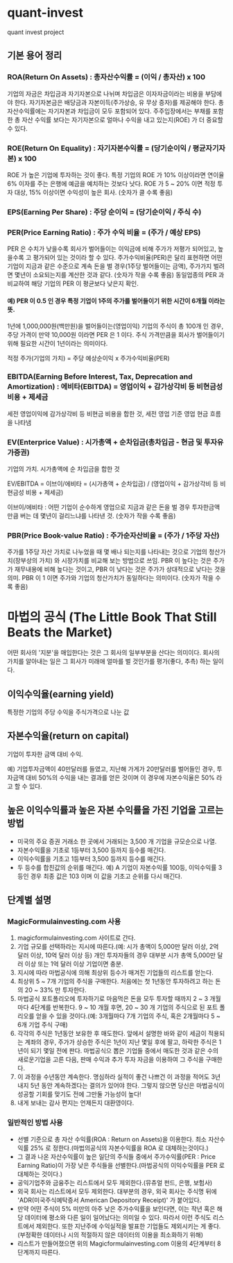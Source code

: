 # quant-invest
quant invest project

## 기본 용어 정리

### ROA(Return On Assets) : 총자산수익률 = (이익 / 총자산) x 100
 기업의 자금은 차입금과 자기자본으로 나뉘며 차입금은 이자자금이라는 비용을 부담에야 한다. 자기자본금은 배당금과 자본이득(주가상승, 유 무상 증자)를 제공해야 한다.
 총자산수익률에는 자기자본과 차입금이 모두 포함되어 있다. 주주입장에서는 부채를 포함한 총 자산 수익률 보다는 자기자본으로 얼마나 수익을 내고 있는지(ROE) 가 더 중요할 수 있다.

### ROE(Return On Equality) : 자기자본수익률 = (당기순이익 / 평균자기자본) x 100
 ROE 가 높은 기업에 투자하는 것이 좋다. 특정 기업의 ROE 가 10% 이상이라면 연이율 6% 이자를 주는 은행에 예금을 예치하는 것보다 낫다.
 ROE 가 5 ~ 20% 이면 적정 투자 대상, 15% 이상이면 수익성이 높은 회사. (숫자가 클 수록 좋음)

### EPS(Earning Per Share) : 주당 순이익 = (당기순이익 / 주식 수)

### PER(Price Earning Ratio) : 주가 수익 비율 = (주가 / 예상 EPS)
 PER 은 수치가 낮을수록 회사가 벌어들이는 이익금에 비해 주가가 저평가 되어있고, 높을수록 고 평가되어 있는 것이라 할 수 있다.
 주가수익비율(PER)은 달리 표현하면 어떤 기업이 지금과 같은 수준으로 계속 돈을 벌 경우(1주당 벌어들이는 금액), 주가가지 벌려면 몇년이 소요되는지를 계산한 것과 같다. (숫자가 작을 수록 좋음)
동일업종의 PER 과 비교하여 해당 기업의 PER 이 평균보다 낮은지 확인.

#### 예) PER 이 0.5 인 경우 특정 기업이 1주의 주가를 벌어들이기 위한 시간이 6개월 이라는 뜻.
 1년에 1,000,000원(백만원)을 벌어들이는(영업이익) 기업의 주식이 총 100개 인 경우, 주당 가격이 만약 10,000원 이라면 PER 은 1 이다.
 주식 가격만큼을 회사가 벌어들이기 위해 필요한 시간이 1년이라는 의미이다.

 적정 주가(기업의 가치) = 주당 예상순이익 x 주가수익비율(PER)

### EBITDA(Earning Before Interest, Tax, Deprecation and Amortization) : 에비타(EBITDA) = 영업이익 + 감가상각비 등 비현금성 비용 + 제세금
 세전 영업이익에 감가상각비 등 비현금 비용을 합한 것, 세전 영업 기준 영업 현금 흐름을 나타냄

### EV(Enterprice Value) : 시가총액 + 순차입금(총차입금 - 현금 및 투자유가증권)
 기업의 가치. 시가총액에 순 차입금을 합한 것

 EV/EBITDA = 이브이/에비타 = (시가총액 + 순차입금) / (영업이익 + 감가상각비 등 비 현금성 비용 + 제세금)

 이브이/에비타 : 어떤 기업이 순수하게 영업으로 지금과 같은 돈을 벌 경우 투자한금액 만큼 버는 데 몇년이 걸리느냐를 나타낸 것. 
 (숫자가 작을 수록 좋음)

### PBR(Price Book-value Ratio) : 주가순자산비율 = (주가 / 1주당 자산)
 주가를 1주당 자산 가치로 나누었을 때 몇 배나 되는지를 나타내는 것으로 기업의 청산가치(장부상의 가치) 와 시장가치를 비교해 보는 방법으로 쓰임.
 PBR 이 높다는 것은 주가가 재무내용에 비해 높다는 것이고, PBR 이 낮다는 것은 주가가 상대적으로 낮다는 것을 의미.
 PBR 이 1 이면 주가와 기업의 청산가치가 동일하다는 의미이다.
 (숫자가 작을 수록 좋음)

# 마법의 공식 (The Little Book That Still Beats the Market)
어떤 회사의 '지분'을 매입한다는 것은 그 회사의 일부부분을 산다는 의미이다.
회사의 가치를 알아내는 일은 그 회사가 미래애 얼마를 벌 것인가를 평가(좋다, 추측) 하는 일이다.


## 이익수익율(earning yield)
 특정한 기업의 주당 수익을 주식가격으로 나눈 값 

## 자본수익율(return on capital)
 기업이 투자한 금액 대비 수익. 
 
 예) 기업투자금액이 40만달러를 들였고, 지난해 가게가 20만달러를 벌어들인 경우, 투자금액 대비 50%의 수익을 내는 결과를 얻은 것이며 이 경우에 자본수익율은 50% 라고 할 수 있다.
 
## 높은 이익수익률과 높은 자본 수익률을 가진 기업을 고르는 방법
 
 * 미국의 주요 증권 거래소 한 곳에서 거래되는 3,500 개 기업을 규모순으로 나열.
 * 자본수익률을 기초로 1등부터 3,500 등까지 등수를 매긴다.
 * 이익수익률을 기초고 1등부터 3,500 등까지 등수를 매긴다.
 * 두 등수를 합친값의 순위를 매긴다. 
   예) A 기업이 자본수익률 100등, 이익수익률 3등인 경우 최종 값은 103 이며 이 값을 기초고 순위를 다시 매긴다.
   

## 단계별 설명
### MagicFormulainvesting.com 사용
 1. magicformulainvesting.com 사이트로 간다.
 2. 기업 규모를 선택하라는 지시에 따른다.(예: 시가 총액이 5,000만 달러 이상, 2억 달러 이상, 10억 달러 이상 등) 개인 투자자들의 경우 대부분 시가 총액 5,000만 달러 이상 또는 1억 달러 이상 기업이면 충분.
 3. 지시에 따라 마법공식에 의해 최상위 등수가 매겨진 기업들의 리스트를 얻는다.
 4. 최상위 5 ~ 7개 기업의 주식을 구매한다. 처음에는 첫 1년동안 투자하려고 하는 돈의 20 ~ 33% 만 투자한다.
 5. 마법공식 포트폴리오에 투자하기로 마음먹은 돈을 모두 투자할 때까지 2 ~ 3 개월마다 4단계를 반복한다. 9 ~ 10 개월 후면, 20 ~ 30 개 기업의 주식으로 된 포트 폴리오를 얻을 수 있을 것이다.(예: 3개월마다 7개 기업의 주식, 혹은 2개월마다 5 ~ 6개 기업 주식 구매)
 6. 각각의 주식은 1년동안 보유한 후 매도한다. 앞에서 설명한 바와 같이 세금이 적용되는 계좌의 경우, 주가가 상승한 주식은 1년이 지난 몇일 후에 팔고, 하락한 주식은 1년이 되기 몇일 전에 판다. 마법공식으 뽑은 기업들 중에서 매도한 것과 같은 수의 새로운기업을 고른 다음, 판매 수익과 추가 투자 자금을 이용하여 그 주식을 구매한다.
 7. 이 과정을 수년동안 계속한다. 명심하라 실적이 좋건 나쁘건 이 과정을 적어도 3년 내지 5년 동안 계속하겠다는 결의가 있어야 한다. 그렇지 않으면 당신은 마법공식이 성공할 기회를 맞기도 전에 그만둘 가능성이 높다!
 8. 내게 보내는 감사 편지는 언제든지 대환영이다.
 
### 일반적인 방법 사용
 * 선별 기준으로 총 자산 수익률(ROA : Return on Assets)을 이용한다. 최소 자산수익률 25% 로 정한다.(마법의공식의 자본수익률을 ROA 로 대체하는것이다.)
 * 그 결과 나온 자산수익률이 높은 일단의 주식들 중에서 주가수익률(PER : Price Earning Ratio)이 가장 낮은 주식들을 선별한다.(마법공식의 이익수익률을 PER 로 대체하는 것이다.)
 * 공익기업주와 금융주는 리스트에서 모두 제외한다.(뮤츄얼 펀드, 은행, 보험사)
 * 외국 회사는 리스트에서 모두 제외한다. 대부분의 경우, 외국 회사는 주식명 뒤에 'ADR(미국주식예탁증서 American Depository Receipt)' 가 붙어있다.
 * 만약 어떤 주식이 5% 미만의 아주 낮은 주가수익률을 보인다면, 이는 작년 혹은 해당 데이터에 평소와 다른 일이 일어났다는 의미일 수 있다. 따라서 이런 주식도 리스트에서 제외한다. 또한 지난주에 수익실적을 발표한 기업들도 제외시키는 게 좋다.(부정확한 데이터나 시의 적절하지 않은 데이터의 이용을 최소화하기 위해)
 * 리스트가 만들어졌으면 위의 Magicformulainvesting.com 이용의 4단계부터 8단계까지 따른다.
 
